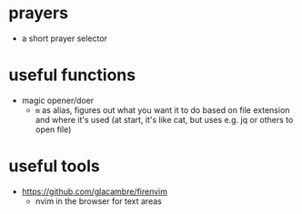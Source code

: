 # prayers
- a short prayer selector

# useful functions
- magic opener/doer
	- `m` as alias, figures out what you want it to do based on file extension and where it's used (at start, it's like cat, but uses e.g. jq or others to open file)

# useful tools
- https://github.com/glacambre/firenvim
	- nvim in the browser for text areas


  
